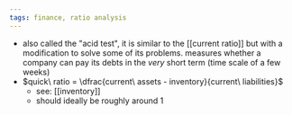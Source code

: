```yaml
---
tags: finance, ratio analysis
---
```


- also called the "acid test", it is similar to the [[current ratio]] but with a modification to solve some of its problems. measures whether a company can pay its debts in the _very_ short term (time scale of a few weeks)
- $quick\ ratio = \dfrac{current\ assets - inventory}{current\ liabilities}$
	- see: [[inventory]]
	- should ideally be roughly around 1